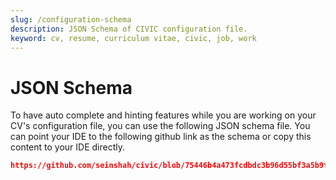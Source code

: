 ```yaml
---
slug: /configuration-schema
description: JSON Schema of CIVIC configuration file.
keyword: cv, resume, curriculum vitae, civic, job, work
---
```


# JSON Schema

To have auto complete and hinting features while you are working on your
CV's configuration file, you can use the following JSON schema file. You can
point your IDE to the following github link as the schema or copy this
content to your IDE directly.

```json reference
https://github.com/seinshah/civic/blob/75446b4a473fcdbdc3b96d55bf3a5b9f91e4f739/civic-jsonschema.json
```
